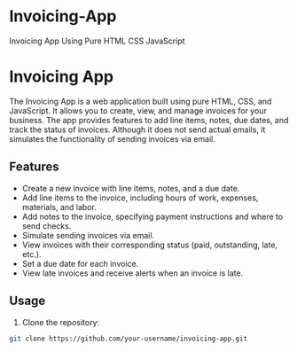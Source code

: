 # Invoicing-App
 Invoicing App Using Pure HTML CSS JavaScript

# Invoicing App

The Invoicing App is a web application built using pure HTML, CSS, and JavaScript. It allows you to create, view, and manage invoices for your business. The app provides features to add line items, notes, due dates, and track the status of invoices. Although it does not send actual emails, it simulates the functionality of sending invoices via email.

## Features

- Create a new invoice with line items, notes, and a due date.
- Add line items to the invoice, including hours of work, expenses, materials, and labor.
- Add notes to the invoice, specifying payment instructions and where to send checks.
- Simulate sending invoices via email.
- View invoices with their corresponding status (paid, outstanding, late, etc.).
- Set a due date for each invoice.
- View late invoices and receive alerts when an invoice is late.

## Usage

1. Clone the repository:

```bash
git clone https://github.com/your-username/invoicing-app.git

